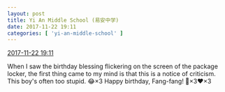 ```yaml
---
layout: post
title: Yi An Middle School (易安中学)
date: 2017-11-22 19:11
categories: [ 'yi-an-middle-school' ]
---
```


<div class="weibo-info">
  <a href="https://weibo.com/6074218720/FwiaeaLhM">2017-11-22 19:11</a>
</div>

When I saw the birthday blessing flickering on the screen of the package locker, the first thing came to my mind is that this is a notice of criticism. This boy's often too stupid. :joy:×3 Happy birthday, Fang-fang! :birthday:×3:heart:×3
